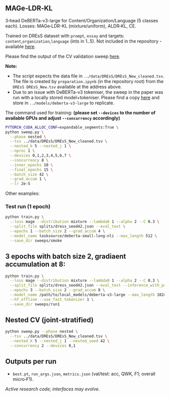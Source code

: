## MAGe‑LDR‑KL

3‑head DeBERTa-v3-large for Content/Organization/Language (5 classes each). Losses: MAGe‑LDR-KL (mixture/uniform), ALDR‑KL, CE.

Trained on DREsS dataset with `prompt`, `essay` and targets: `content`,`organization`,`language` (ints in 1..5). Not included in the repository - available [here](https://haneul-yoo.github.io/dress/).

Please find the output of the CV validation sweep [here](https://drive.google.com/drive/folders/1bOAcUg4I7NvRfZzBmdU1Imy1KLvNjYos?usp=drive_link).

**Note:** 
- The script expects the data file in ``../data/DREsS/DREsS_New_cleaned.tsv``. The file is created by ``preparation.ipynb`` (in the repository root) from the ``DREsS DREsS_New.tsv`` available at the address above.
- Due to an issue with DeBERTa-v3 tokeniser, the sweep in the paper was run with a locally stored model+tokeniser. Please find a copy [here](https://drive.google.com/drive/folders/1dHv2SCq6ipWfsvLBC8axzUdDZfmeS1s4?usp=sharing) and store in ``../models/deberta-v3-large`` to replicate.

The command used for training: **(please set ``--devices`` to the number of available GPUs and adjust ``--concurrency`` accordingly)**
```bash
PYTORCH_CUDA_ALLOC_CONF=expandable_segments:True \
python sweep.py \
  --phase nested \
  --tsv ../data/DREsS/DREsS_New_cleaned.tsv \
  --nested_k 5 --nested_j 1 \
  --nproc 1 \
  --devices 0,1,2,3,4,5,6,7 \
  --concurrency 8 \
  --inner_epochs 10 \
  --final_epochs 15 \
  --batch_size 42 \
  --grad_accum 1 \
  --lr 2e-5
```


Other examples:

### Test run (1 epoch)
```bash
python train.py \
  --loss mage --distribution mixture --lambda0 1 --alpha 2 --C 0.3 \
  --split_file splits/dress_seed42.json --eval_test \
  --epochs 1 --batch_size 2 --grad_accum 4 \
  --model_name tasksource/deberta-small-long-nli --max_length 512 \
  --save_dir sweeps/smoke
```

## 3 epochs with batch size 2, gradiaent accumulation at 8:
```bash
python train.py \
  --loss mage --distribution mixture --lambda0 1 --alpha 2 --C 0.3 \
  --split_file splits/dress_seed42.json --eval_test --inference_with_prior \
  --epochs 3 --batch_size 2 --grad_accum 8 \
  --model_name /path/to/local_models/deberta-v3-large --max_length 1024 \
  --hf_offline --use_fast_tokenizer 1 \
  --save_dir sweeps/run1
```

## Nested CV (joint‑stratified)
```bash
python sweep.py --phase nested \
  --tsv ../data/DREsS/DREsS_New_cleaned.tsv \
  --nested_k 5 --nested_j 1 --nested_seed 42 \
  --concurrency 2 --devices 0,1
```

## Outputs per run
- `best.pt`, `run_args.json`, `metrics.json` (val/test: acc, QWK, F1; overall micro‑F1).


*Active research code; interfaces may evolve.*

